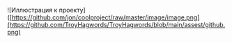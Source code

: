 
![Иллюстрация к проекту]([https://github.com/jon/coolproject/raw/master/image/image.png](https://github.com/TroyHagwords/TroyHagwords/blob/main/assest/github.png)
